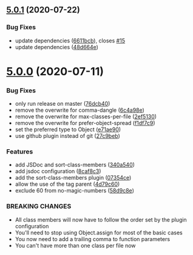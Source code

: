 ## [5.0.1](https://github.com/homer0/eslint-plugin-homer0/compare/5.0.0...5.0.1) (2020-07-22)


### Bug Fixes

* update dependencies ([6611bcb](https://github.com/homer0/eslint-plugin-homer0/commit/6611bcb61ec3d4045501db79b41a5a17b0a8a770)), closes [#15](https://github.com/homer0/eslint-plugin-homer0/issues/15)
* update dependencies ([48d664e](https://github.com/homer0/eslint-plugin-homer0/commit/48d664e9eda47106c371509ff064602d51fa5379))

# [5.0.0](https://github.com/homer0/eslint-plugin-homer0/compare/4.0.0...5.0.0) (2020-07-11)


### Bug Fixes

* only run release on master ([76dcb40](https://github.com/homer0/eslint-plugin-homer0/commit/76dcb40127cdee6281faf1dfa0c25fd4e51e79ce))
* remove the overwrite for comma-dangle ([6c4a98e](https://github.com/homer0/eslint-plugin-homer0/commit/6c4a98e07aaf3533ce4d0627db264f6f8fbf818b))
* remove the overwrite for max-classes-per-file ([2ef5130](https://github.com/homer0/eslint-plugin-homer0/commit/2ef5130a6c6f8136f8e9c699abdaf266b2d9c030))
* remove the overwrite for prefer-object-spread ([f1df7c9](https://github.com/homer0/eslint-plugin-homer0/commit/f1df7c9a1dbff4594db11ddb5b19b5ea34d5cdb3))
* set the preferred type to Object ([e71ae90](https://github.com/homer0/eslint-plugin-homer0/commit/e71ae90ba2413d1b00656726a3d0fb986740e9ea))
* use github plugin instead of git ([27c9beb](https://github.com/homer0/eslint-plugin-homer0/commit/27c9bebe0e6d370a71254c5e39fc056cf128badd))


### Features

* add JSDoc and sort-class-members ([340a540](https://github.com/homer0/eslint-plugin-homer0/commit/340a5406623c97bd49871d679bf3e57f88fde447))
* add jsdoc configuration ([8caf8c3](https://github.com/homer0/eslint-plugin-homer0/commit/8caf8c3f65ea9ec3a382b13a31a365c59253ad3b))
* add the sort-class-members plugin ([07354ce](https://github.com/homer0/eslint-plugin-homer0/commit/07354ceab3109b4ea13b81ee8e41abfe8f676962))
* allow the use of the tag parent ([4d79c60](https://github.com/homer0/eslint-plugin-homer0/commit/4d79c6005832c2033b805b75c4cbfd97907bf4ea))
* exclude 60 from no-magic-numbers ([58d9c8e](https://github.com/homer0/eslint-plugin-homer0/commit/58d9c8eaecba8653bf91f50026e8012f18540150))


### BREAKING CHANGES

* All class members will now have to follow the order set by the plugin configuration
* You'll need to stop using Object.assign for most of the basic cases
* You now need to add a trailing comma to function parameters
* You can't have more than one class per file now

